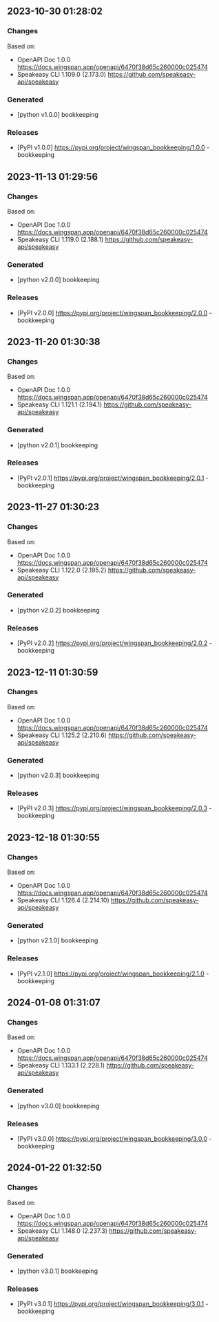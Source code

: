 

## 2023-10-30 01:28:02
### Changes
Based on:
- OpenAPI Doc 1.0.0 https://docs.wingspan.app/openapi/6470f38d65c260000c025474
- Speakeasy CLI 1.109.0 (2.173.0) https://github.com/speakeasy-api/speakeasy
### Generated
- [python v1.0.0] bookkeeping
### Releases
- [PyPI v1.0.0] https://pypi.org/project/wingspan_bookkeeping/1.0.0 - bookkeeping


## 2023-11-13 01:29:56
### Changes
Based on:
- OpenAPI Doc 1.0.0 https://docs.wingspan.app/openapi/6470f38d65c260000c025474
- Speakeasy CLI 1.119.0 (2.188.1) https://github.com/speakeasy-api/speakeasy
### Generated
- [python v2.0.0] bookkeeping
### Releases
- [PyPI v2.0.0] https://pypi.org/project/wingspan_bookkeeping/2.0.0 - bookkeeping

## 2023-11-20 01:30:38
### Changes
Based on:
- OpenAPI Doc 1.0.0 https://docs.wingspan.app/openapi/6470f38d65c260000c025474
- Speakeasy CLI 1.121.1 (2.194.1) https://github.com/speakeasy-api/speakeasy
### Generated
- [python v2.0.1] bookkeeping
### Releases
- [PyPI v2.0.1] https://pypi.org/project/wingspan_bookkeeping/2.0.1 - bookkeeping

## 2023-11-27 01:30:23
### Changes
Based on:
- OpenAPI Doc 1.0.0 https://docs.wingspan.app/openapi/6470f38d65c260000c025474
- Speakeasy CLI 1.122.0 (2.195.2) https://github.com/speakeasy-api/speakeasy
### Generated
- [python v2.0.2] bookkeeping
### Releases
- [PyPI v2.0.2] https://pypi.org/project/wingspan_bookkeeping/2.0.2 - bookkeeping

## 2023-12-11 01:30:59
### Changes
Based on:
- OpenAPI Doc 1.0.0 https://docs.wingspan.app/openapi/6470f38d65c260000c025474
- Speakeasy CLI 1.125.2 (2.210.6) https://github.com/speakeasy-api/speakeasy
### Generated
- [python v2.0.3] bookkeeping
### Releases
- [PyPI v2.0.3] https://pypi.org/project/wingspan_bookkeeping/2.0.3 - bookkeeping

## 2023-12-18 01:30:55
### Changes
Based on:
- OpenAPI Doc 1.0.0 https://docs.wingspan.app/openapi/6470f38d65c260000c025474
- Speakeasy CLI 1.126.4 (2.214.10) https://github.com/speakeasy-api/speakeasy
### Generated
- [python v2.1.0] bookkeeping
### Releases
- [PyPI v2.1.0] https://pypi.org/project/wingspan_bookkeeping/2.1.0 - bookkeeping

## 2024-01-08 01:31:07
### Changes
Based on:
- OpenAPI Doc 1.0.0 https://docs.wingspan.app/openapi/6470f38d65c260000c025474
- Speakeasy CLI 1.133.1 (2.228.1) https://github.com/speakeasy-api/speakeasy
### Generated
- [python v3.0.0] bookkeeping
### Releases
- [PyPI v3.0.0] https://pypi.org/project/wingspan_bookkeeping/3.0.0 - bookkeeping

## 2024-01-22 01:32:50
### Changes
Based on:
- OpenAPI Doc 1.0.0 https://docs.wingspan.app/openapi/6470f38d65c260000c025474
- Speakeasy CLI 1.148.0 (2.237.3) https://github.com/speakeasy-api/speakeasy
### Generated
- [python v3.0.1] bookkeeping
### Releases
- [PyPI v3.0.1] https://pypi.org/project/wingspan_bookkeeping/3.0.1 - bookkeeping